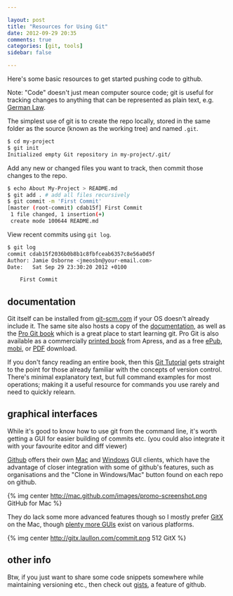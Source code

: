 ```yaml
---

layout: post
title: "Resources for Using Git"
date: 2012-09-29 20:35
comments: true
categories: [git, tools]
sidebar: false

---
```


Here's some basic resources to get started pushing code to github.

<!-- more -->

Note: "Code" doesn't just mean computer source code; git is useful for tracking changes to anything that can be represented as plain text, e.g. [German Law](http://www.wired.com/wiredenterprise/2012/08/bundestag/).

The simplest use of git is to create the repo locally, stored in the same folder as the source (known as the working tree) and named ```.git```.

``` sh Initialise a new git repo http://git-scm.com/docs/git-init git-init
$ cd my-project
$ git init
Initialized empty Git repository in my-project/.git/
```

Add any new or changed files you want to track, then commit those changes to the repo.

``` sh Add and commit changes http://git-scm.com/docs/git-add git-add
$ echo About My-Project > README.md
$ git add . # add all files recursively
$ git commit -m 'First Commit'
[master (root-commit) cdab15f] First Commit
 1 file changed, 1 insertion(+)
 create mode 100644 README.md
```

View recent commits using ```git log```.

``` sh View recent commits http://git-scm.com/docs/git-log git-log
$ git log
commit cdab15f2036b0b8b1c8fbfceab6357c8e56a0d5f
Author: Jamie Osborne <jmeosbn@your-email.com>
Date:   Sat Sep 29 23:30:20 2012 +0100

    First Commit
```

## documentation

Git itself can be installed from [git-scm.com](http://git-scm.com/downloads) if your OS doesn't already include it. The same site also hosts a copy of the [documentation](http://git-scm.com/docs), as well as the [Pro Git book](http://git-scm.com/book) which is a great place to start learning git.  Pro Git is also available as a commercially [printed book](http://www.amazon.com/gp/product/1430218339?ie=UTF8&tag=prgi-20&linkCode=as2&camp=1789&creative=390957&creativeASIN=1430218339) from Apress, and as a free [ePub](https://github.s3.amazonaws.com/media/progit.epub), [mobi](https://github.s3.amazonaws.com/media/pro-git.en.mobi), or [PDF](https://github.s3.amazonaws.com/media/progit.en.pdf) download.

If you don't fancy reading an entire book, then this [Git Tutorial](http://www.vogella.com/articles/Git/article.html) gets straight to the point for those already familiar with the concepts of version control.  There's minimal explanatory text, but full command examples for most operations; making it a useful resource for commands you use rarely and need to quickly relearn.

## graphical interfaces

While it's good to know how to use git from the command line, it's worth getting a GUI for easier building of commits etc. (you could also integrate it with your favourite editor and diff viewer)

[Github](http://github.com/) offers their own [Mac](http://mac.github.com/) and [Windows](http://windows.github.com/) GUI clients, which have the advantage of closer integration with some of github's features, such as organisations and the "Clone in Windows/Mac" button found on each repo on github.

{% img center http://mac.github.com/images/promo-screenshot.png GitHub for Mac %}

They do lack some more advanced features though so I mostly prefer [GitX](http://gitx.laullon.com/) on the Mac, though [plenty more GUIs](http://git-scm.com/downloads/guis) exist on various platforms.

{% img center http://gitx.laullon.com/commit.png 512 GitX %}

## other info

Btw, if you just want to share some code snippets somewhere while maintaining versioning etc., then check out [gists](https://gist.github.com/), a feature of github.
